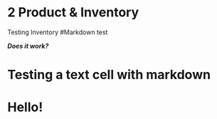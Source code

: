# 2 Product & Inventory

Testing Inventory
#Markdown test

_**Does it work?**_

Testing a text cell with markdown
=================================

# Hello!